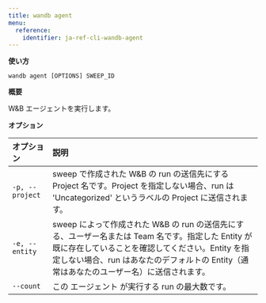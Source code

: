 ```yaml
---
title: wandb agent
menu:
  reference:
    identifier: ja-ref-cli-wandb-agent
---
```


**使い方**

`wandb agent [OPTIONS] SWEEP_ID`

**概要**

W&B エージェントを実行します。


**オプション**

| **オプション** | **説明** |
| :--- | :--- |
| `-p, --project` | sweep で作成された W&B の run の送信先にする Project 名です。Project を指定しない場合、run は 'Uncategorized' というラベルの Project に送信されます。 |
| `-e, --entity` | sweep によって作成された W&B の run の送信先にする、ユーザー名または Team 名です。指定した Entity が既に存在していることを確認してください。Entity を指定しない場合、run はあなたのデフォルトの Entity（通常はあなたのユーザー名）に送信されます。 |
| `--count` | この エージェント が実行する run の最大数です。 |